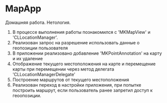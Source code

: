 # MapApp
Домашняя работа. Нетология.
1. В процессе выполнения работы познакомился с 'MKMapView' и 'CLLocationManager'. 
2. Реализован запрос на разрешение использовать данные о геопозиции пользователя
3. В приложении реализовано добавление 'MKPointAnnotation' на карту и их удаление
4. Отображение текущего местоположения на карте и перемещение карты при перемещении через метод делегата 'CLLocationManagerDelegate'
5. Построение маршрутов от текущего местоположения
6. Реализован переход в настройки приложения, при попытке построить маршрут, если пользователь ранее запретил доступ к геоопозиции.
